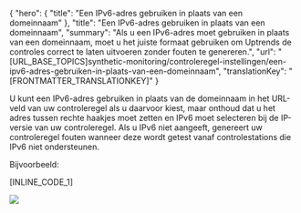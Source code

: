 {
  "hero": {
    "title": "Een IPv6-adres gebruiken in plaats van een domeinnaam"
  },
  "title": "Een IPv6-adres gebruiken in plaats van een domeinnaam",
  "summary": "Als u een IPv6-adres moet gebruiken in plaats van een domeinnaam, moet u het juiste formaat gebruiken om Uptrends de controles correct te laten uitvoeren zonder fouten te genereren.",
  "url": "[URL_BASE_TOPICS]synthetic-monitoring/controleregel-instellingen/een-ipv6-adres-gebruiken-in-plaats-van-een-domeinnaam",
  "translationKey": "[FRONTMATTER_TRANSLATIONKEY]"
}

U kunt een IPv6-adres gebruiken in plaats van de domeinnaam in het URL-veld van uw controleregel als u daarvoor kiest, maar onthoud dat u het adres tussen rechte haakjes moet zetten en IPv6 moet selecteren bij de IP-versie van uw controleregel. Als u IPv6 niet aangeeft, genereert uw controleregel fouten wanneer deze wordt getest vanaf controlestations die IPv6 niet ondersteunen.

Bijvoorbeeld:

 

[INLINE_CODE_1]

![]([LINK_URL_1])
